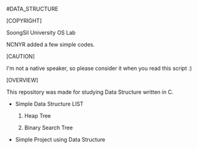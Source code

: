 #DATA_STRUCTURE

[COPYRIGHT]

SoongSil University OS Lab

NCNYR added a few simple codes.

[CAUTION]

I'm not a native speaker, so please consider it when you read this script :)

[OVERVIEW]

This repository was made for studying Data Structure written in C.

* Simple Data Structure LIST

	1. Heap Tree

	2. Binary Search Tree

* Simple Project using Data Structure
